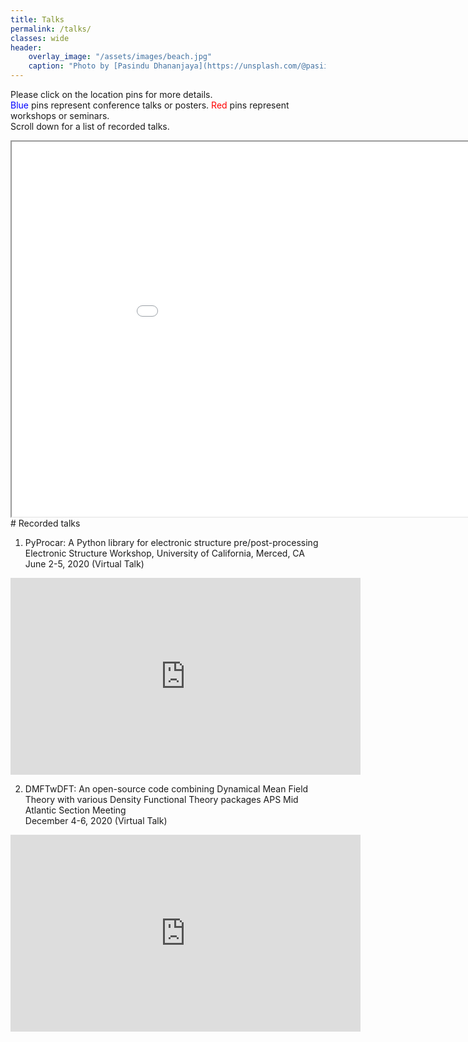 ```yaml
---
title: Talks
permalink: /talks/
classes: wide
header:
    overlay_image: "/assets/images/beach.jpg"
    caption: "Photo by [Pasindu Dhananjaya](https://unsplash.com/@pasiiijay) on [Unsplash](https://unsplash.com)"
---
```

Please click on the location pins for more details.<br>
<span style="color:blue">Blue</span> pins represent conference talks or posters.
<span style="color:red">Red</span> pins represent workshops or seminars.<br>
Scroll down for a list of recorded talks.

<iframe src="/assets/maps/map.html" height="600" width="1000"></iframe>

<br>
# Recorded talks

1. PyProcar: A Python library for electronic structure pre/post-processing
Electronic Structure Workshop, University of California, Merced, CA <br>
June 2-5, 2020 (Virtual Talk)

<iframe width="560" height="315" src="https://www.youtube.com/embed/-KBmVuwHmlU" frameborder="0" allow="autoplay; encrypted-media" allowfullscreen></iframe>

2. DMFTwDFT: An open-source code combining Dynamical Mean Field Theory with various Density Functional Theory packages
APS Mid Atlantic Section Meeting <br>
December 4-6, 2020 (Virtual Talk)

<iframe width="560" height="315" src="https://www.youtube.com/embed/BgoibWFixg4" frameborder="0" allow="autoplay; encrypted-media" allowfullscreen></iframe>

